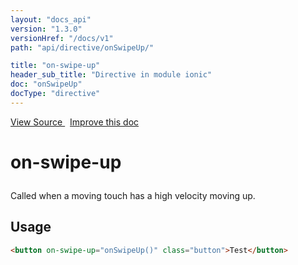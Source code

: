 ```yaml
---
layout: "docs_api"
version: "1.3.0"
versionHref: "/docs/v1"
path: "api/directive/onSwipeUp/"

title: "on-swipe-up"
header_sub_title: "Directive in module ionic"
doc: "onSwipeUp"
docType: "directive"
---
```


<div class="improve-docs">
<a href='http://github.com/driftyco/ionic/tree/1.x/js/angular/directive/gesture.js#L217'>
View Source
</a>
&nbsp;
<a href='http://github.com/driftyco/ionic/edit/1.x/js/angular/directive/gesture.js#L217'>
Improve this doc
</a>
</div>




<h1 class="api-title">

on-swipe-up



</h1>





Called when a moving touch has a high velocity moving up.









<h2 id="usage">Usage</h2>

```html
<button on-swipe-up="onSwipeUp()" class="button">Test</button>
```










